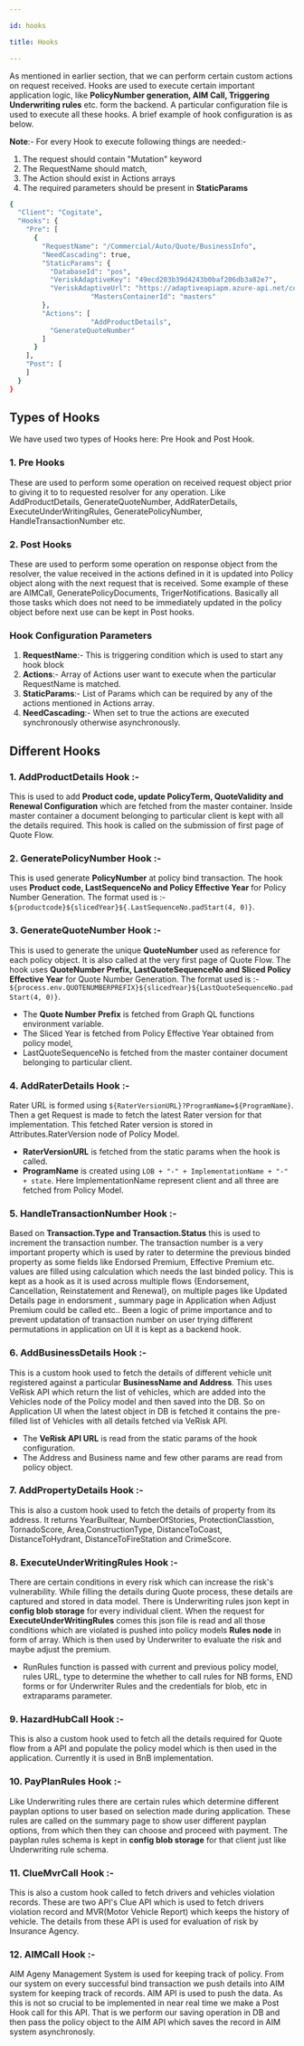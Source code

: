 ```yaml
---

id: hooks

title: Hooks

---
```


As mentioned in earlier section, that we can perform certain custom actions on request received.
Hooks are used to execute certain important application logic, like **PolicyNumber generation, AIM Call, Triggering Underwriting rules** etc. form the backend. A particular configuration file is used to execute all these hooks. A brief example of hook configuration is as below.

**Note**:- For every Hook to execute following things are needed:-
1. The request should contain "Mutation" keyword
2. The RequestName should match, 
3. The Action should exist in Actions arrays
4. The required parameters should be present in **StaticParams**

```bash
{
  "Client": "Cogitate",
  "Hooks": {
    "Pre": [
      {
        "RequestName": "/Commercial/Auto/Quote/BusinessInfo",
        "NeedCascading": true,
        "StaticParams": {
          "DatabaseId": "pos",
          "VeriskAdaptiveKey": "49ecd203b39d4243b0baf206db3a82e7",
          "VeriskAdaptiveUrl": "https://adaptiveapiapm.azure-api.net/commercialauto/api/call",
					"MastersContainerId": "masters"
        },
        "Actions": [
					"AddProductDetails",
          "GenerateQuoteNumber"
        ]
      }
    ],
    "Post": [
    ]
  }
}
```

## Types of Hooks
We have used two types of Hooks here: Pre Hook and Post Hook.
### 1. Pre Hooks
These are used to perform some operation on received request object prior to giving it to to requested resolver for any operation.
Like AddProductDetails, GenerateQuoteNumber, AddRaterDetails, ExecuteUnderWritingRules, GeneratePolicyNumber, HandleTransactionNumber etc.
### 2. Post Hooks
These are used to perform some operation on response object from the resolver, the value received in the actions defined in it is updated into Policy object along with the next request that is received. Some example of these are AIMCall, GeneratePolicyDocuments, TrigerNotifications. Basically all those tasks which does not need to be immediately updated in the policy object before next use can be kept in Post hooks.

### Hook Configuration Parameters
1. **RequestName**:- This is triggering condition which is used to start any hook block
2. **Actions**:- Array of Actions user want to execute when the particular RequestName is matched.
3. **StaticParams**:- List of Params which can be required by any of the actions mentioned in Actions array.
4. **NeedCascading**:- When set to true the actions are executed synchronously otherwise asynchronously.

## Different Hooks
### 1. AddProductDetails Hook :- 
This is used to add **Product code, update PolicyTerm, QuoteValidity and Renewal Configuration** which are fetched from the master container. Inside master container a document belonging to particular client is kept with all the details required. This hook is called on the submission of first page of Quote Flow.

### 2. GeneratePolicyNumber Hook :-
This is used generate **PolicyNumber** at policy bind transaction. The hook uses **Product code, LastSequenceNo and Policy Effective Year** for Policy Number Generation. The format used is :- `${productcode}${slicedYear}${.LastSequenceNo.padStart(4, 0)}`.

### 3. GenerateQuoteNumber Hook :-
This is used to generate the unique **QuoteNumber** used as reference for each policy object. It is also called at the very first page of Quote Flow. The hook uses **QuoteNumber Prefix, LastQuoteSequenceNo and Sliced Policy Effective Year** for Quote Number Generation. The format used is :- `${process.env.QUOTENUMBERPREFIX}${slicedYear}${LastQuoteSequenceNo.padStart(4, 0)}`.
- The **Quote Number Prefix** is fetched from Graph QL functions environment variable.
- The Sliced Year is fetched from Policy Effective Year obtained from policy model,
- LastQuoteSequenceNo is fetched from the master container document belonging to particular client.

### 4. AddRaterDetails Hook :-
Rater URL is formed using `${RaterVersionURL}?ProgramName=${ProgramName}`. Then a get Request is made to fetch the latest Rater version for that implementation. This fetched Rater version is stored in Attributes.RaterVersion node of Policy Model.
- **RaterVersionURL** is fetched from the static params when the hook is called.
- **ProgramName** is created using `LOB + "-" + ImplementationName + "-" + state`. Here ImplementationName represent client and all three are fetched from Policy Model.

### 5. HandleTransactionNumber Hook :-
Based on **Transaction.Type and Transaction.Status** this is used to increment the transaction number. The transaction number is a very important property which is used by rater to determine the previous binded property as some fields like Endorsed Premium, Effective Premium etc. values are filled using calculation which needs the last binded policy. This is kept as a hook as it is used across multiple flows {Endorsement, Cancellation, Reinstatement and Renewal}, on multiple pages like Updated Details page in endorsment , summary page in Application when Adjust Premium could be called etc.. Been a logic of prime importance and to prevent updatation of transaction number on user trying different permutations in application on UI it is kept as a backend hook.

### 6. AddBusinessDetails Hook :-
This is a custom hook used to fetch the details of different vehicle unit registered against a particular **BusinessName and Address**. This uses VeRisk API which return the list of vehicles, which are added into the Vehicles node of the Policy model and then saved into the DB. So on Application UI when the latest object in DB is fetched it contains the pre-filled list of Vehicles with all details fetched via VeRisk API.
- The **VeRisk API URL** is read from the static params of the hook configuration.
- The Address and Business name and few other params are read from policy object.

### 7. AddPropertyDetails Hook :-
This is also a custom hook used to fetch the details of property from its address. It returns YearBuiltear, NumberOfStories, ProtectionClasstion, TornadoScore, Area,ConstructionType, DistanceToCoast, DistanceToHydrant, DistanceToFireStation and CrimeScore.

### 8. ExecuteUnderWritingRules Hook :-
There are certain conditions in every risk which can increase the risk's vulnerability. While filling the details during Quote process, these details are captured and stored in data model. There is Underwriting rules json kept in **config blob storage** for every individual client. When the request for **ExecuteUnderWritingRules** comes this json file is read and all those conditions which are violated is pushed into policy models **Rules node** in form of array. Which is then used by Underwriter to evaluate the risk and maybe adjust the premium.
- RunRules function is passed with current and previous policy model, rules URL, type to determine the whether to call rules for NB forms, END forms or for Underwriter Rules and the credentials for blob, etc in extraparams parameter.

### 9. HazardHubCall Hook :-
This is also a custom hook used to fetch all the details required for Quote flow from a API and populate the policy model which is then used in the application. Currently it is used in BnB implementation.

### 10. PayPlanRules Hook :-
Like Underwriting rules there are certain rules which determine different payplan options to user based on selection made during application. These rules are called on the summary page to show user different payplan options, from which then they can choose and proceed with payment. The payplan rules schema is kept in **config blob storage** for that client just like Underwriting rule schema.

### 11. ClueMvrCall Hook :-
This is also a custom hook called to fetch drivers and vehicles violation records. These are two API's Clue API which is used to fetch drivers violation record and MVR(Motor Vehicle Report) which keeps the history of vehicle. The details from these API is used for evaluation of risk by Insurance Agency.

### 12. AIMCall Hook :-
AIM Ageny Management System is used for keeping track of policy. From our system on every successful bind transaction we push details into AIM system for keeping track of records. AIM API is used to push the data. As this is not so crucial to be implemented in near real time we make a Post Hook call for this API. That is we perform our saving operation in DB and then pass the policy object to the AIM API which saves the record in AIM system asynchronosly.

<!-- ### 13. QuickBook Hook :- -->
